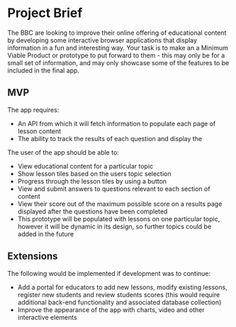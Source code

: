 # Project Brief

The BBC are looking to improve their online offering of educational content by developing some interactive browser applications that display information in a fun and interesting way. Your task is to make an a Minimum Viable Product or prototype to put forward to them - this may only be for a small set of information, and may only showcase some of the features to be included in the final app.

## MVP

The app requires:

- An API from which it will fetch information to populate each page of lesson content
- The ability to track the results of each question and display the

The user of the app should be able to:

- View educational content for a particular topic
- Show lesson tiles based on the users topic selection
- Progress through the lesson tiles by using a button
- View and submit answers to questions relevant to each section of content
- View their score out of the maximum possible score on a results page displayed after the questions have been completed
- This prototype will be populated with lessons on one particular topic, however it will be dynamic in its design, so further topics could be added in the future

## Extensions

The following would be implemented if development was to continue:

- Add a portal for educators to add new lessons, modify existing lessons, register new students and review students scores (this would require additional back-end functionality and associated database collection)
- Improve the appearance of the app with charts, video and other interactive elements

